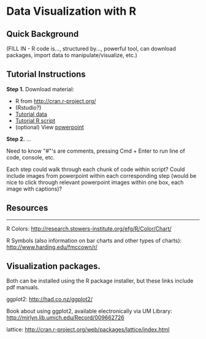 # Data Visualization with R

## Quick Background

(FILL IN - R code is..., structured by..., powerful tool, can download packages, import data to manipulate/visualize, etc.)

## Tutorial Instructions

**Step 1.** Download material:

* R from http://cran.r-project.org/
* (Rstudio?)
* [Tutorial data](data.csv)
* [Tutorial R script](scripts.R)
* (optional) View [powerpoint](data_visualization_with.pdf)

**Step 2.** ...

Need to know "#"'s are comments, pressing Cmd + Enter to run line of code, console, etc. 

Each step could walk through each chunk of code within script? Could include images from powerpoint within each corresponding step (would be nice to click through relevant powerpoint images within one box, each image with captions)?

## Resources
-----------------------------------------------------------------

R Colors:
http://research.stowers-institute.org/efg/R/Color/Chart/

R Symbols (also information on bar charts and other types of charts):
http://www.harding.edu/fmccown/r/

Visualization packages.
-----------------------------------------------------------------
Both can be installed using the R package installer, but these links include pdf manuals.

ggplot2:
http://had.co.nz/ggplot2/

Book about using ggplot2, available electronically via UM Library:
http://mirlyn.lib.umich.edu/Record/009662726

lattice:
http://cran.r-project.org/web/packages/lattice/index.html
